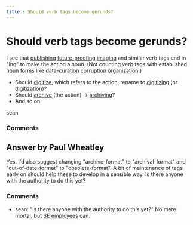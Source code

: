 ```yaml
---
title : Should verb tags become gerunds?
---
```

Should verb tags become gerunds?
=====================
I see that
[publishing](http://digitalpreservation.stackexchange.com/questions/tagged/publishing "show questions tagged 'publishing'")
[future-proofing](http://digitalpreservation.stackexchange.com/questions/tagged/future-proofing "show questions tagged 'future-proofing'")
[imaging](http://digitalpreservation.stackexchange.com/questions/tagged/imaging "show questions tagged 'imaging'")
and similar verb tags end in "ing" to make the action a noun. (Not
counting verb tags with established noun forms like
[data-curation](http://digitalpreservation.stackexchange.com/questions/tagged/data-curation "show questions tagged 'data-curation'")
[corruption](http://digitalpreservation.stackexchange.com/questions/tagged/corruption "show questions tagged 'corruption'")
[organization](http://digitalpreservation.stackexchange.com/questions/tagged/organization "show questions tagged 'organization'").)

-   Should
    [digitize](http://digitalpreservation.stackexchange.com/questions/tagged/digitize "show questions tagged 'digitize'"),
    which refers to the action, rename to
    [digitizing](http://digitalpreservation.stackexchange.com/questions/tagged/digitizing "show questions tagged 'digitizing'")
    (or
    [digitization](http://digitalpreservation.stackexchange.com/questions/tagged/digitization "show questions tagged 'digitization'"))?
-   Should
    [archive](http://digitalpreservation.stackexchange.com/questions/tagged/archive "show questions tagged 'archive'")
    (the action) →
    [archiving](http://digitalpreservation.stackexchange.com/questions/tagged/archiving "show questions tagd 'archiving'")?
-   And so on


sean

### Comments ###


Answer by Paul Wheatley
----------------
Yes. I'd also suggest changing "archive-format" to "archival-format" and
"out-of-date-format" to "obsolete-format". A bit of maintenance of tags
early on should help these to develop in a sensible way. Is there anyone
with the authority to do this yet?

### Comments ###
* sean: "Is there anyone with the authority to do this yet?" No mere mortal, but
[SE
employees](http://digitalpreservation.stackexchange.com/users/101/robert-cartaino)
can.

